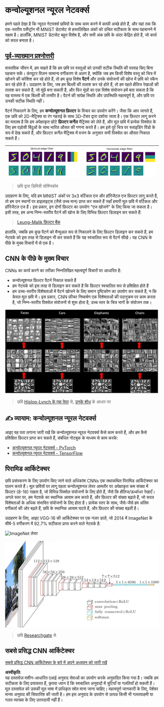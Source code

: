 # कन्वोल्यूशनल न्यूरल नेटवर्क्स

हमने पहले देखा है कि न्यूरल नेटवर्क्स छवियों के साथ काम करने में काफी अच्छे होते हैं, और यहां तक कि एक-स्तरीय पर्सेप्ट्रॉन भी MNIST डेटासेट से हस्तलिखित अंकों को उचित सटीकता के साथ पहचानने में सक्षम है। हालाँकि, MNIST डेटासेट बहुत विशेष है, और सभी अंक छवि के अंदर केंद्रित होते हैं, जो कार्य को सरल बनाता है।

## [पूर्व-व्याख्यान प्रश्नोत्तरी](https://red-field-0a6ddfd03.1.azurestaticapps.net/quiz/107)

वास्तविक जीवन में, हम चाहते हैं कि हम छवि पर वस्तुओं को उनकी सटीक स्थिति की परवाह किए बिना पहचान सकें। कंप्यूटर विज़न सामान्य वर्गीकरण से अलग है, क्योंकि जब हम किसी विशेष वस्तु को चित्र में खोजने की कोशिश कर रहे होते हैं, तो हम कुछ विशेष **पैटर्न** और उनके संयोजनों की खोज में छवि को स्कैन कर रहे होते हैं। उदाहरण के लिए, जब हम बिल्ली की तलाश कर रहे होते हैं, तो हम पहले क्षैतिज रेखाओं की तलाश कर सकते हैं, जो मूंछें बना सकती हैं, और फिर मूंछों का एक विशेष संयोजन हमें बता सकता है कि यह वास्तव में एक बिल्ली की तस्वीर है। पैटर्न की सापेक्ष स्थिति और उपस्थिति महत्वपूर्ण है, और छवि पर उनकी सटीक स्थिति नहीं।

पैटर्न निकालने के लिए, हम **कन्वोल्यूशनल फ़िल्टर** के विचार का उपयोग करेंगे। जैसा कि आप जानते हैं, एक छवि को 2D-मैट्रिक्स या रंग गहराई के साथ 3D-टेंसर द्वारा दर्शाया जाता है। एक फ़िल्टर लागू करने का मतलब है कि हम अपेक्षाकृत छोटे **फ़िल्टर कर्नेल** मैट्रिक्स को लेते हैं, और मूल छवि में प्रत्येक पिक्सेल के लिए हम पड़ोसी बिंदुओं के साथ भारित औसत की गणना करते हैं। हम इसे पूरे चित्र पर स्लाइडिंग विंडो के रूप में देख सकते हैं, और फ़िल्टर कर्नेल मैट्रिक्स में वजन के अनुसार सभी पिक्सेल का औसत निकाल सकते हैं।

![वर्टिकल एज फ़िल्टर](../../../../../translated_images/filter-vert.b7148390ca0bc356ddc7e55555d2481819c1e86ddde9dce4db5e71a69d6f887f.hi.png) | ![हॉरिजेंटल एज फ़िल्टर](../../../../../translated_images/filter-horiz.59b80ed4feb946efbe201a7fe3ca95abb3364e266e6fd90820cb893b4d3a6dda.hi.png)
----|----

> छवि द्वारा डिमित्री सोश्निकोव

उदाहरण के लिए, यदि हम MNIST अंकों पर 3x3 वर्टिकल एज और हॉरिजेंटल एज फ़िल्टर लागू करते हैं, तो हम उन स्थानों पर हाइलाइट्स (जैसे उच्च मान) प्राप्त कर सकते हैं जहाँ हमारी मूल छवि में वर्टिकल और हॉरिजेंटल एज हैं। इस प्रकार, इन दोनों फ़िल्टर का उपयोग "एज खोजने" के लिए किया जा सकता है। इसी तरह, हम अन्य निम्न-स्तरीय पैटर्न की खोज के लिए विभिन्न फ़िल्टर डिज़ाइन कर सकते हैं:

> [Leung-Malik फ़िल्टर बैंक](https://www.robots.ox.ac.uk/~vgg/research/texclass/filters.html)

हालांकि, जबकि हम कुछ पैटर्न को मैन्युअल रूप से निकालने के लिए फ़िल्टर डिज़ाइन कर सकते हैं, हम नेटवर्क को इस तरह से डिज़ाइन भी कर सकते हैं कि यह स्वचालित रूप से पैटर्न सीखे। यह CNN के पीछे के मुख्य विचारों में से एक है।

## CNN के पीछे के मुख्य विचार

CNNs का कार्य करने का तरीका निम्नलिखित महत्वपूर्ण विचारों पर आधारित है:

* कन्वोल्यूशनल फ़िल्टर पैटर्न निकाल सकते हैं
* हम नेटवर्क को इस तरह से डिज़ाइन कर सकते हैं कि फ़िल्टर स्वचालित रूप से प्रशिक्षित होते हैं
* हम उच्च-स्तरीय विशेषताओं में पैटर्न खोजने के लिए समान दृष्टिकोण का उपयोग कर सकते हैं, न कि केवल मूल छवि में। इस प्रकार, CNN फ़ीचर निष्कर्षण एक विशेषताओं की पदानुक्रम पर काम करता है, जो निम्न-स्तरीय पिक्सेल संयोजनों से शुरू होता है, उच्च स्तर के चित्र भागों के संयोजन तक।

![पदानुक्रम फ़ीचर निष्कर्षण](../../../../../translated_images/FeatureExtractionCNN.d9b456cbdae7cb643fde3032b81b2940e3cf8be842e29afac3f482725ba7f95c.hi.png)

> छवि [Hislop-Lynch के एक पेपर](https://www.semanticscholar.org/paper/Computer-vision-based-pedestrian-trajectory-Hislop-Lynch/26e6f74853fc9bbb7487b06dc2cf095d36c9021d) से, [उनके शोध](https://dl.acm.org/doi/abs/10.1145/1553374.1553453) के आधार पर

## ✍️ व्यायाम: कन्वोल्यूशनल न्यूरल नेटवर्क्स

आइए यह पता लगाना जारी रखें कि कन्वोल्यूशनल न्यूरल नेटवर्क्स कैसे काम करते हैं, और हम कैसे प्रशिक्षित फ़िल्टर प्राप्त कर सकते हैं, संबंधित नोटबुक के माध्यम से काम करके:

* [कन्वोल्यूशनल न्यूरल नेटवर्क्स - PyTorch](../../../../../lessons/4-ComputerVision/07-ConvNets/ConvNetsPyTorch.ipynb)
* [कन्वोल्यूशनल न्यूरल नेटवर्क्स - TensorFlow](../../../../../lessons/4-ComputerVision/07-ConvNets/ConvNetsTF.ipynb)

## पिरामिड आर्किटेक्चर

छवि प्रसंस्करण के लिए उपयोग किए जाने वाले अधिकांश CNNs एक तथाकथित पिरामिड आर्किटेक्चर का पालन करते हैं। मूल छवियों पर लागू पहला कन्वोल्यूशनल लेयर आमतौर पर अपेक्षाकृत कम संख्या में फ़िल्टर (8-16) रखता है, जो विभिन्न पिक्सेल संयोजनों के लिए होते हैं, जैसे कि क्षैतिज/ऊर्ध्वाधर रेखाएँ। अगले स्तर पर, हम नेटवर्क का स्थानिक आयाम कम करते हैं, और फ़िल्टर की संख्या बढ़ाते हैं, जो सरल विशेषताओं के अधिक संभावित संयोजनों के लिए होता है। प्रत्येक स्तर के साथ, जैसे-जैसे हम अंतिम वर्गीकर्ता की ओर बढ़ते हैं, छवि के स्थानिक आयाम घटते हैं, और फ़िल्टर की संख्या बढ़ती है।

उदाहरण के लिए, आइए VGG-16 की आर्किटेक्चर पर एक नज़र डालें, जो 2014 में ImageNet के शीर्ष-5 वर्गीकरण में 92.7% सटीकता प्राप्त करने वाले नेटवर्क है:

![ImageNet लेयर](../../../../../translated_images/vgg-16-arch1.d901a5583b3a51baeaab3e768567d921e5d54befa46e1e642616c5458c934028.hi.jpg)

![ImageNet पिरामिड](../../../../../translated_images/vgg-16-arch.64ff2137f50dd49fdaa786e3f3a975b3f22615efd13efb19c5d22f12e01451a1.hi.jpg)

> छवि [Researchgate](https://www.researchgate.net/figure/Vgg16-model-structure-To-get-the-VGG-NIN-model-we-replace-the-2-nd-4-th-6-th-7-th_fig2_335194493) से

## सबसे प्रसिद्ध CNN आर्किटेक्चर

[सबसे प्रसिद्ध CNN आर्किटेक्चर के बारे में अपने अध्ययन को जारी रखें](CNN_Architectures.md)

**अस्वीकृति**:  
यह दस्तावेज़ मशीन-आधारित एआई अनुवाद सेवाओं का उपयोग करके अनुवादित किया गया है। जबकि हम सटीकता के लिए प्रयासरत हैं, कृपया ध्यान दें कि स्वचालित अनुवादों में त्रुटियाँ या गलतियाँ हो सकती हैं। मूल दस्तावेज़ को उसकी मूल भाषा में प्राधिकृत स्रोत माना जाना चाहिए। महत्वपूर्ण जानकारी के लिए, पेशेवर मानव अनुवाद की सिफारिश की जाती है। हम इस अनुवाद के उपयोग से उत्पन्न किसी भी गलतफहमी या गलत व्याख्या के लिए उत्तरदायी नहीं हैं।